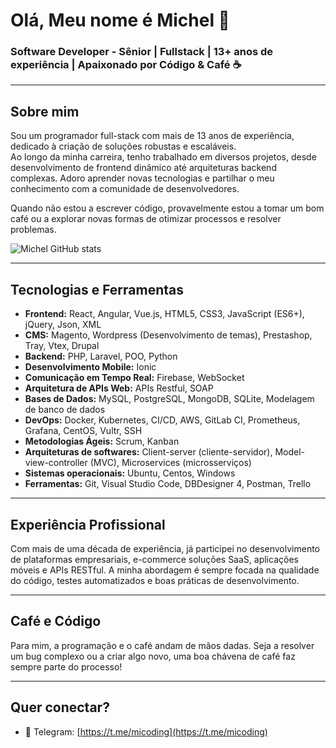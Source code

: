 # Olá, Meu nome é Michel 👋

### Software Developer - Sênior | Fullstack | 13+ anos de experiência | Apaixonado por Código & Café ☕️

---

## Sobre mim

Sou um programador full-stack com mais de 13 anos de experiência, dedicado à criação de soluções robustas e escaláveis.<br> Ao longo da minha carreira, tenho trabalhado em diversos projetos, desde desenvolvimento de frontend dinâmico até arquiteturas backend complexas. Adoro aprender novas tecnologias e partilhar o meu conhecimento com a comunidade de desenvolvedores.

Quando não estou a escrever código, provavelmente estou a tomar um bom café ou a explorar novas formas de otimizar processos e resolver problemas.

![Michel GitHub stats](https://github-readme-stats.vercel.app/api?username=michelcodingDev&show_icons=true&theme=radical&count_private=true)<br>



---

## Tecnologias e Ferramentas

- **Frontend:** React, Angular, Vue.js, HTML5, CSS3, JavaScript (ES6+), jQuery, Json, XML
- **CMS:** Magento, Wordpress (Desenvolvimento de temas), Prestashop, Tray, Vtex, Drupal
- **Backend:** PHP, Laravel, POO, Python
- **Desenvolvimento Mobile:** Ionic
- **Comunicação em Tempo Real:** Firebase, WebSocket
- **Arquitetura de APIs Web:**  APIs Restful, SOAP
- **Bases de Dados:** MySQL, PostgreSQL, MongoDB, SQLite, Modelagem de banco de dados 
- **DevOps:** Docker, Kubernetes, CI/CD, AWS, GitLab CI, Prometheus, Grafana, CentOS, Vultr, SSH
- **Metodologias Ágeis:** Scrum, Kanban
- **Arquiteturas de softwares:** Client-server (cliente-servidor), Model-view-controller (MVC), Microservices (microsserviços)
- **Sistemas operacionais:** Ubuntu, Centos, Windows
- **Ferramentas:** Git, Visual Studio Code, DBDesigner 4, Postman, Trello

---

## Experiência Profissional

Com mais de uma década de experiência, já participei no desenvolvimento de plataformas empresariais, e-commerce soluções SaaS, aplicações móveis e APIs RESTful. A minha abordagem é sempre focada na qualidade do código, testes automatizados e boas práticas de desenvolvimento.

---

## Café e Código

Para mim, a programação e o café andam de mãos dadas. Seja a resolver um bug complexo ou a criar algo novo, uma boa chávena de café faz sempre parte do processo!

---

## Quer conectar?

- 📧 Telegram: [https://t.me/micoding](https://t.me/micoding)


